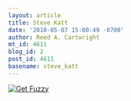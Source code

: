```yaml
---
layout: article
title: Steve Katt
date: '2010-05-07 15:00:49 -0700'
author: Reed A. Cartwright
mt_id: 4611
blog_id: 2
post_id: 4611
basename: steve_katt
---
```

[<img src="http://c0389161.cdn.cloudfiles.rackspacecloud.com/dyn/str_strip/318842.full.gif" alt="Get Fuzzy" />](http://comics.com/get_fuzzy/2010-05-07/)
